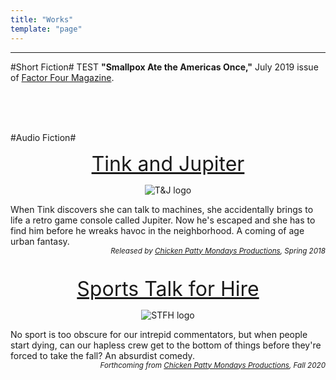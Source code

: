 ```yaml
---
title: "Works"
template: "page"
---
```

<hr>

#Short Fiction#
TEST
**"Smallpox Ate the Americas Once,"** July 2019 issue of [Factor Four Magazine](http://factorfourmag.com/).

<br>
<br>
<br>

#Audio Fiction#
<center>
<font size="6"><a href="http://www.tinkandjupiter.com">Tink and Jupiter</a></font>  

![T&J logo](/media/T&J_logo_small.jpg)<!-- .element height="150px" width="150px" -->

</center>
When Tink discovers she can talk to machines, she accidentally brings to life a retro game console called Jupiter. Now he's escaped and she has to find him before he wreaks havoc in the neighborhood. A coming of age urban fantasy. <br>
<div style="text-align: right"><small><em>Released by <a href=http://twitter.com/chickenpmondays>Chicken Patty Mondays Productions</a>, Spring 2018</em></small></div>

<br>
<br>

<center>
<font size="6"><a href="http://www.tinkandjupiter.com">Sports Talk for Hire</a></font>  

![STFH logo](/media/STFH_logo1.png)<!-- .element height="150px" width="150px" -->

</center>
No sport is too obscure for our intrepid commentators, but when people start dying, can our hapless crew get to the bottom of things before they're forced to take the fall? An absurdist comedy.<br>
<div style="text-align: right"><small><em>Forthcoming from <a href=http://twitter.com/chickenpmondays>Chicken Patty Mondays Productions</a>, Fall 2020</em></small></div>
